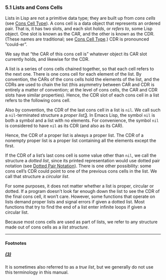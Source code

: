 

### 5.1 Lists and Cons Cells

Lists in Lisp are not a primitive data type; they are built up from *cons cells* (see [Cons Cell Type](Cons-Cell-Type.html)). A cons cell is a data object that represents an ordered pair. That is, it has two slots, and each slot *holds*, or *refers to*, some Lisp object. One slot is known as the CAR, and the other is known as the CDR. (These names are traditional; see [Cons Cell Type](Cons-Cell-Type.html).) CDR is pronounced “could-er”.

We say that “the CAR of this cons cell is” whatever object its CAR slot currently holds, and likewise for the CDR.

A list is a series of cons cells chained together, so that each cell refers to the next one. There is one cons cell for each element of the list. By convention, the CARs of the cons cells hold the elements of the list, and the CDRs are used to chain the list (this asymmetry between CAR and CDR is entirely a matter of convention; at the level of cons cells, the CAR and CDR slots have similar properties). Hence, the CDR slot of each cons cell in a list refers to the following cons cell.

Also by convention, the CDR of the last cons cell in a list is `nil`. We call such a `nil`-terminated structure a *proper list*[3](#FOOT3). In Emacs Lisp, the symbol `nil` is both a symbol and a list with no elements. For convenience, the symbol `nil` is considered to have `nil` as its CDR (and also as its CAR).

Hence, the CDR of a proper list is always a proper list. The CDR of a nonempty proper list is a proper list containing all the elements except the first.

If the CDR of a list’s last cons cell is some value other than `nil`, we call the structure a *dotted list*, since its printed representation would use dotted pair notation (see [Dotted Pair Notation](Dotted-Pair-Notation.html)). There is one other possibility: some cons cell’s CDR could point to one of the previous cons cells in the list. We call that structure a *circular list*.

For some purposes, it does not matter whether a list is proper, circular or dotted. If a program doesn’t look far enough down the list to see the CDR of the final cons cell, it won’t care. However, some functions that operate on lists demand proper lists and signal errors if given a dotted list. Most functions that try to find the end of a list enter infinite loops if given a circular list.

Because most cons cells are used as part of lists, we refer to any structure made out of cons cells as a *list structure*.

***

#### Footnotes

##### [(3)](#DOCF3)

It is sometimes also referred to as a *true list*, but we generally do not use this terminology in this manual.
